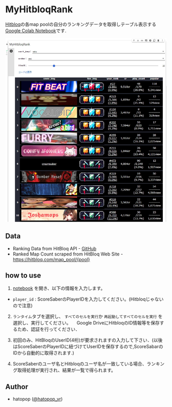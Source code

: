 # MyHitbloqRank
[Hitbloq](https://hitbloq.com/)の各map poolの自分のランキングデータを取得しテーブル表示する[Google Colab Notebook](https://colab.research.google.com/github/hatopopvr/MyHitbloqRank/blob/main/MyHitbloqRank_En.ipynb)です. 

![MyHitbloqRank](images/images_001.jpg)

## Data
- Ranking Data from HitBloq API - [GitHub](https://github.com/DaFluffyPotato/hitbloq/blob/main/main.py)
- Ranked Map Count scraped from HitBloq Web Site - https://hitbloq.com/map_pool/{pool}

## how to use

1. [notebook](https://colab.research.google.com/github/hatopopvr/MyHitbloqRank/blob/main/MyHitbloqRank_En.ipynb) を開き、以下の情報を入力します。
 - `player_id` : ScoreSaberのPlayerIDを入力してください。(Hitbloqじゃないので注意)
 
2. `ランタイム`タブを選択し、 `すべてのセルを実行`か `再起動してすべてのセルを実行` を選択し、実行してください。
　Google DriveにHitbloqのID情報等を保存するため、認証を行ってください．

3. 初回のみ、HitBloqのUserID(4桁)が要求されますの入力して下さい．(以後はScoreSaberのPlayerIDに紐づけてUserIDを保存するので,ScoreSabarのIDから自動的に取得されます.)

4. ScoreSaberのユーザ名とHitbloqのユーザ名が一致している場合、ランキング取得処理が実行され、結果が一覧で得られます。

## Author
- hatopop ([@hatopop_vr](https://twitter.com/hatopop_vr))
